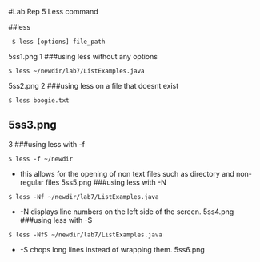 #Lab Rep 5 Less command

##less
```
 $ less [options] file_path
```
5ss1.png
1
###using less without any options

```
$ less ~/newdir/lab7/ListExamples.java 
```
5ss2.png
2
###using less on a file that doesnt exist
```
$ less boogie.txt
```
5ss3.png
- 
3
###using less with -f
```
$ less -f ~/newdir
```
- this allows for the opening of non text files such as directory and non-regular files
5ss5.png
###using less with -N
```
$ less -Nf ~/newdir/lab7/ListExamples.java 
```
- -N displays line numbers on the left side of the screen.
5ss4.png
###using less with -S
```
$ less -NfS ~/newdir/lab7/ListExamples.java 
```
- -S chops long lines instead of wrapping them.
5ss6.png
